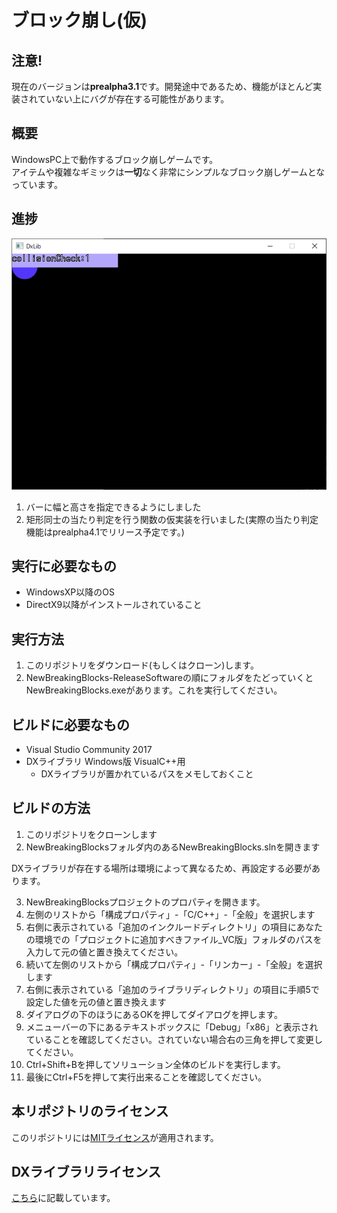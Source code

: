 ブロック崩し(仮)
===
## 注意!
現在のバージョンは**prealpha3.1**です。開発途中であるため、機能がほとんど実装されていない上にバグが存在する可能性があります。
## 概要
WindowsPC上で動作するブロック崩しゲームです。  
アイテムや複雑なギミックは**一切**なく非常にシンプルなブロック崩しゲームとなっています。  
## 進捗
![alt](./Document/prealpha31DemoImage.PNG)

1. バーに幅と高さを指定できるようにしました
2. 矩形同士の当たり判定を行う関数の仮実装を行いました(実際の当たり判定機能はprealpha4.1でリリース予定です。)
## 実行に必要なもの
- WindowsXP以降のOS
- DirectX9以降がインストールされていること
## 実行方法
1. このリポジトリをダウンロード(もしくはクローン)します。
2. NewBreakingBlocks-ReleaseSoftwareの順にフォルダをたどっていくとNewBreakingBlocks.exeがあります。これを実行してください。
## ビルドに必要なもの
- Visual Studio Community 2017
- DXライブラリ Windows版 VisualC++用
    - DXライブラリが置かれているパスをメモしておくこと
## ビルドの方法
1. このリポジトリをクローンします
2. NewBreakingBlocksフォルダ内のあるNewBreakingBlocks.slnを開きます

DXライブラリが存在する場所は環境によって異なるため、再設定する必要があります。  

3. NewBreakingBlocksプロジェクトのプロパティを開きます。
4. 左側のリストから「構成プロパティ」-「C/C++」-「全般」を選択します
5. 右側に表示されている「追加のインクルードディレクトリ」の項目にあなたの環境での「プロジェクトに追加すべきファイル_VC版」フォルダのパスを入力して元の値と置き換えてください。
6. 続いて左側のリストから「構成プロパティ」-「リンカー」-「全般」を選択します
7. 右側に表示されている「追加のライブラリディレクトリ」の項目に手順5で設定した値を元の値と置き換えます
8. ダイアログの下のほうにあるOKを押してダイアログを押します。
9. メニューバーの下にあるテキストボックスに「Debug」「x86」と表示されていることを確認してください。されていない場合右の三角を押して変更してください。
10. Ctrl+Shift+Bを押してソリューション全体のビルドを実行します。
11. 最後にCtrl+F5を押して実行出来ることを確認してください。
## 本リポジトリのライセンス
このリポジトリには[MITライセンス](LICENSE)が適用されます。  
## DXライブラリライセンス
[こちら](DXLIBRARYLICENSE)に記載しています。